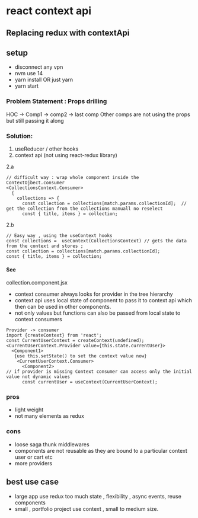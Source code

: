 # react context api

## Replacing redux with contextApi

## setup 

- disconnect any vpn
- nvm use 14
- yarn install OR just yarn
- yarn start


### Problem Statement : Props drilling
HOC -> Comp1 -> comp2 -> last comp 
Other comps are not using the props but still passing it along

### Solution:
1. useReducer / other hooks
2. context api (not using react-redux library)

2.a
```
// difficult way : wrap whole component inside the ContextOjbect.consumer 
<CollectionsContext.Consumer>
  {
    collections => {
      const collection = collections[match.params.collectionId];  // get the collection from the collections manuall no reselect
      const { title, items } = collection;
```
2.b
```  
// Easy way , using the useContext hooks
const collections =  useContext(CollectionsContext) // gets the data from the context and stores ;
const collection = collections[match.params.collectionId];
const { title, items } = collection;
```
#### See
collection.component.jsx

- context consumer always looks for provider in the tree hierarchy
- context api uses local state of component to pass it to context api which then can be used in other components.
- not only values but functions can also be passed from local state to context consumers
```
Provider -> consumer
import {createContext} from 'react';
const CurrentUserContext = createContext(undefined);
<CurrentUserContext.Provider value={this.state.currentUser}>
  <Component1>
   {use this.setState() to set the context value now}
    <CurrentUserContext.Consumer>
      <Component2>
// if provider is missing Context consumer can access only the initial value not dynamic values
      const currentUser = useContext(CurrentUserContext);

```

### pros 
- light weight
- not many elements as redux

### cons
- loose saga thunk middlewares
- components are not reusable as they are bound to a particular context user or cart etc
- more providers 

## best use case
- large app use redux too much state , flexibility , async events, reuse components
- small , portfolio project use context , small to medium size.


